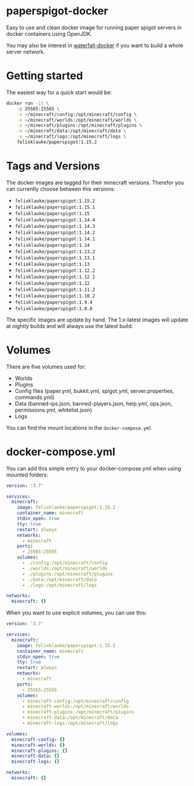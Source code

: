 # paperspigot-docker
Easy to use and clean docker image for running paper spigot servers in docker containers using OpenJDK. 

You may also be interest in [waterfall-docker](https://github.com/FelixKlauke/waterfall-docker) if you want to build a whole server network.

# Getting started
The easiest way for a quick start would be:
```bash
docker run -it \
    -p 25565:25565 \
    -v ~/minecraft/config:/opt/minecraft/config \
    -v ~/minecraft/worlds:/opt/minecraft/worlds \
    -v ~/minecraft/plugins:/opt/minecraft/plugins \
    -v ~/minecraft/data:/opt/minecraft/data \
    -v ~/minecraft/logs:/opt/minecraft/logs \
    felixklauke/paperspigot:1.15.2
```

# Tags and Versions
The docker images are tagged for their minecraft versions. Therefor you can currently choose between this versions:
- `felixklauke/paperspigot:1.15.2` 
- `felixklauke/paperspigot:1.15.1` 
- `felixklauke/paperspigot:1.15` 
- `felixklauke/paperspigot:1.14.4` 
- `felixklauke/paperspigot:1.14.3` 
- `felixklauke/paperspigot:1.14.2` 
- `felixklauke/paperspigot:1.14.1` 
- `felixklauke/paperspigot:1.14`
- `felixklauke/paperspigot:1.13.2` 
- `felixklauke/paperspigot:1.13.1`
- `felixklauke/paperspigot:1.13`
- `felixklauke/paperspigot:1.12.2`
- `felixklauke/paperspigot:1.12.1`
- `felixklauke/paperspigot:1.12`
- `felixklauke/paperspigot:1.11.2`
- `felixklauke/paperspigot:1.10.2`
- `felixklauke/paperspigot:1.9.4`
- `felixklauke/paperspigot:1.8.8`

The specific images are update by hand. The 1.x-latest images will update at nightly builds and will always
use the latest build.

# Volumes
There are five volumes used for:
- Worlds
- Plugins
- Config files (paper.yml, bukkit.yml, spigot.yml, server.properties, commands.yml)
- Data (banned-ips.json, banned-players.json, help.yml, ops.json, permissions.yml, whitelist.json)
- Logs

You can find the mount locations in the `docker-compose.yml`

# docker-compose.yml
You can add this simple entry to your docker-compose.yml when using mounted folders:
```yaml
version: '3.7'

services:
  minecraft:
    image: felixklauke/paperspigot:1.15.2
    container_name: minecraft
    stdin_open: true
    tty: true
    restart: always
    networks:
      - minecraft
    ports:
      - 25565:25565
    volumes:
      - ./config:/opt/minecraft/config
      - ./worlds:/opt/minecraft/worlds
      - ./plugins:/opt/minecraft/plugins
      - ./data:/opt/minecraft/data
      - ./logs:/opt/minecraft/logs

networks:
  minecraft: {}

```

When you want to use explicit volumes, you can use this:
```yaml 
version: '3.7'

services:
  minecraft:
    image: felixklauke/paperspigot:1.15.2
    container_name: minecraft
    stdin_open: true
    tty: true
    restart: always
    networks:
      - minecraft
    ports:
      - 25565:25565
    volumes:
      - minecraft-config:/opt/minecraft/config
      - minecraft-worlds:/opt/minecraft/worlds
      - minecraft-plugins:/opt/minecraft/plugins
      - minecraft-data:/opt/minecraft/data
      - minecraft-logs:/opt/minecraft/logs

volumes:
  minecraft-config: {}
  minecraft-worlds: {}
  minecraft-plugins: {}
  minecraft-data: {}
  minecraft-logs: {}

networks:
  minecraft: {}

```
